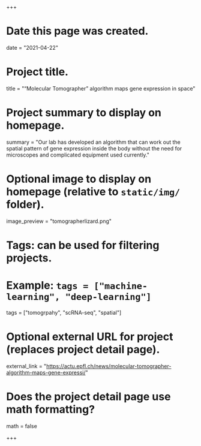 +++
# Date this page was created.
date = "2021-04-22"

# Project title.
title = "“Molecular Tomographer” algorithm maps gene expression in space"

# Project summary to display on homepage.
summary = "Our lab has developed an algorithm that can work out the spatial pattern of gene expression inside the body without the need for microscopes and complicated equipment used currently."

# Optional image to display on homepage (relative to `static/img/` folder).
image_preview = "tomographerlizard.png"

# Tags: can be used for filtering projects.
# Example: `tags = ["machine-learning", "deep-learning"]`
tags = ["tomogrpahy", "scRNA-seq", "spatial"]

# Optional external URL for project (replaces project detail page).
external_link = "https://actu.epfl.ch/news/molecular-tomographer-algorithm-maps-gene-expressi/"

# Does the project detail page use math formatting?
math = false

+++
